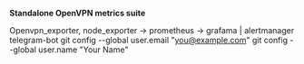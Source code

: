 **Standalone OpenVPN metrics suite**

Openvpn_exporter, node_exporter -> prometheus -> grafama
                                        |
                                    alertmanager
                                    telegram-bot
                                      git config --global user.email "you@example.com"
  git config --global user.name "Your Name"